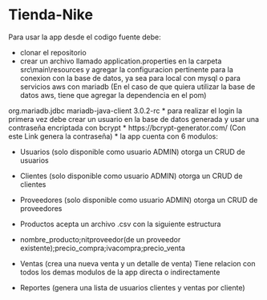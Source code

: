 # Tienda-Nike
Para usar la app desde el codigo fuente debe:

*   clonar el repositorio
*   crear un archivo llamado application.properties en la carpeta src\main\resources y agregar la configuracion pertinente para la conexion con la base de datos, ya sea para local con mysql o para servicios aws con mariadb (En el caso de que quiera utilizar la base de datos aws, tiene que agregar la dependencia en el pom)
    <!-- https://mvnrepository.com/artifact/org.mariadb.jdbc/mariadb-java-client -->
<dependency>
    <groupId>org.mariadb.jdbc</groupId>
    <artifactId>mariadb-java-client</artifactId>
    <version>3.0.2-rc</version>
</dependency>    
*   para realizar el login la primera vez debe crear un usuario en la base de datos generada y usar una contraseña encriptada con bcrypt
*   https://bcrypt-generator.com/ (Con este Link genera la contraseña)
*   la app cuenta con 6 modulos:

*   Usuarios (solo disponible como usuario ADMIN) otorga un CRUD de usuarios
*   Clientes (solo disponible como usuario ADMIN) otorga un CRUD de clientes
*   Proveedores (solo disponible como usuario ADMIN) otorga un CRUD de proveedores
*   Productos acepta un archivo .csv con la siguiente estructura

*   nombre_producto;nitproveedor(de un proveedor existente);precio_compra;ivacompra;precio_venta

*   Ventas (crea una nueva venta y un detalle de venta) Tiene relacion con todos los demas modulos de la app directa o indirectamente
*   Reportes (genera una lista de usuarios clientes y ventas por cliente)

